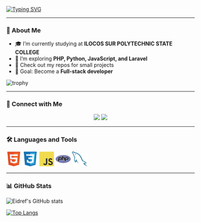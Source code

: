 [![Typing SVG](https://readme-typing-svg.herokuapp.com?font=Fira+Code&size=25&pause=1000&center=true&vCenter=true&width=700&height=100&lines=Hello+👋,+I'm+Eidref+Jake;I'm+a+3rd+Year+BSIT+Student;I+love+making+simple+projects)](https://git.io/typing-svg)

---

### 🌟 About Me
- 🎓 I’m currently studying at **ILOCOS SUR POLYTECHNIC STATE COLLEGE**
- 🌱 I’m exploring **PHP, Python, JavaScript, and Laravel**
- 📂 Check out my repos for small projects
- 🎯 Goal: Become a **Full-stack developer**

![trophy](https://github-profile-trophy.vercel.app/?username=edrfjk&theme=onestar&row=1&column=8)


---

### 🔗 Connect with Me
<p align="center">
 <a href="https://instagram.com/edrf_jk"><img height="30" src="https://img.shields.io/badge/Instagram-Click-%23E4405F?logo=instagram&logoColor=white"></a>
 <a href="mailto:edrfjk@gmail.com"><img height="30" src="https://img.shields.io/badge/Email-Click-red"></a>
</p>

---

### 🛠️ Languages and Tools
<p align="left">
  <img src="https://raw.githubusercontent.com/devicons/devicon/master/icons/html5/html5-original.svg" width="40" height="40"/>
  <img src="https://raw.githubusercontent.com/devicons/devicon/master/icons/css3/css3-original.svg" width="40" height="40"/>
  <img src="https://raw.githubusercontent.com/devicons/devicon/master/icons/javascript/javascript-original.svg" width="40" height="40"/>
  <img src="https://raw.githubusercontent.com/devicons/devicon/master/icons/php/php-original.svg" width="40" height="40"/>
  <img src="https://raw.githubusercontent.com/devicons/devicon/master/icons/mysql/mysql-original.svg" width="40" height="40"/>
</p>

---

### 📊 GitHub Stats
![Eidref's GitHub stats](https://github-readme-stats.vercel.app/api?username=edrfjk&show_icons=true&theme=merko)

[![Top Langs](https://github-readme-stats.vercel.app/api/top-langs/?username=edrfjk&layout=compact&theme=merko)](https://github.com/anuraghazra/github-readme-stats)

